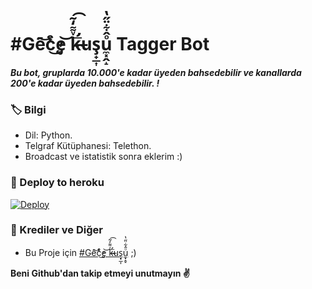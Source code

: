 # #Ge͂̂͝c̨͒ͤ̕͜e̡͝ k̶̴̛ͮ͌̒̃͟͡uş̟̲͎u̼͓̭̝ͦ̂͋̈̋̔ Tagger Bot
_**Bu bot, gruplarda 10.000'e kadar üyeden bahsedebilir ve kanallarda 200'e kadar üyeden bahsedebilir. !**_

### 🏷 Bilgi
- Dil: Python.
- Telgraf Kütüphanesi: Telethon.
- Broadcast ve istatistik sonra eklerim :) 

### 🚀 Deploy to heroku
[![Deploy](https://www.herokucdn.com/deploy/button.svg)](https://heroku.com/deploy?template=https://github.com/amahocam/mentionall)


### 🎯 Krediler ve Diğer
- Bu Proje için [#Ge͂̂͝c̨͒ͤ̕͜e̡͝ k̶̴̛ͮ͌̒̃͟͡uş̟̲͎u̼͓̭̝ͦ̂͋̈̋̔](https://t.me/mutsuz_panda) ;)

**Beni Github'dan takip etmeyi unutmayın ✌️**
